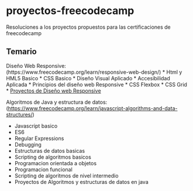 # proyectos-freecodecamp
Resoluciones a los proyectos propuestos para las certificaciones de freecodecamp

<h2> Temario </h2>
Diseño Web Responsive: <br>
(https://www.freecodecamp.org/learn/responsive-web-design/)
* Html y HML5 Basico
* CSS Basico
* Diseño Visual Aplicado
* Accesibilidad Aplicada
* Principios del diseño web Responsive
* CSS Flexbox
* CSS Grid
* <a href="https://github.com/frann11/proyectos-freecodecamp/tree/main/Dise%C3%B1o%20web%20responsive">Proyectos de Diseño web Responsive</a>

Algoritmos de Java y estructura de datos: <br>
(https://www.freecodecamp.org/learn/javascript-algorithms-and-data-structures/)
* Javascript basico
* ES6
* Regular Expressions
* Debugging
* Estructuras de datos basicas
* Scripting de algoritmos basicos
* Programacion orientada a objetos
* Programacion funcional
* Scripting de algoritmos de nivel intermedio
* Proyectos de Algoritmos y estructuras de datos en java
